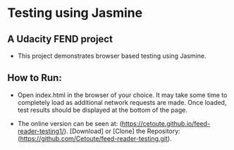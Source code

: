 # Testing using Jasmine 


## A Udacity FEND project

* This project demonstrates browser based testing using Jasmine.

## How to Run:
* Open index.html in the browser of your choice. It may take some time to completely load as additional network requests are made. Once loaded, test results should be displayed at the bottom of the page.

* The online version can be seen at: (https://cetoute.github.io/feed-reader-testing1/).
[Download] or [Clone] the Repository:(https://github.com/Cetoute/feed-reader-testing.git).